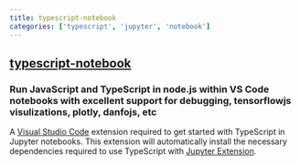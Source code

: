 ```yaml
---
title: typescript-notebook
categories: ['typescript', 'jupyter', 'notebook']
---
```

## [typescript-notebook](https://github.com/DonJayamanne/typescript-notebook)

### Run JavaScript and TypeScript in node.js within VS Code notebooks with excellent support for debugging, tensorflowjs visulizations, plotly, danfojs, etc


A [Visual Studio Code](https://code.visualstudio.com/) extension required to get started with TypeScript in Jupyter notebooks.
This extension will automatically install the necessary dependencies required to use TypeScript with [Jupyter Extension](https://marketplace.visualstudio.com/items?itemName=ms-toolsai.jupyter).
